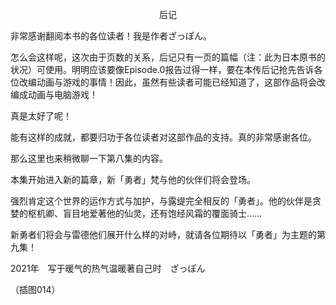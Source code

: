 <p align="center">后记</p>

非常感谢翻阅本书的各位读者！我是作者ざっぽん。

怎么会这样呢，这次由于页数的关系，后记只有一页的篇幅（注：此为日本原书的状况）可使用。明明应该要像Episode.0报告过得一样，要在本传后记抢先告诉各位改编动画与游戏的事情！因此，虽然有些读者可能已经知道了，这部作品将会改编成动画与电脑游戏！

真是太好了呢！

能有这样的成就，都要归功于各位读者对这部作品的支持。真的非常感谢各位。

那么这里也来稍微聊一下第八集的内容。

本集开始进入新的篇章，新「勇者」梵与他的伙伴们将会登场。

强烈肯定这个世界的运作方式与加护，与露缇完全相反的「勇者」。他的伙伴是贪婪的枢机卿、盲目地爱著他的仙灵，还有饱经风霜的覆面骑士……

新勇者们将会与雷德他们展开什么样的对峙，就请各位期待以「勇者」为主题的第九集！

2021年　写于暖气的热气温暖著自己时　ざっぽん

（插图014）

